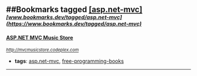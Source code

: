 ##Bookmarks tagged [[asp.net-mvc]](https://www.bookmarks.dev?q=[asp.net-mvc])
_<sup><sup>[www.bookmarks.dev/tagged/asp.net-mvc](https://www.bookmarks.dev/tagged/asp.net-mvc)</sup></sup>_
---
#### [ASP.NET MVC Music Store](http://mvcmusicstore.codeplex.com)
_<sup>http://mvcmusicstore.codeplex.com</sup>_

* **tags**: [asp.net-mvc](../tagged/asp.net-mvc.md), [free-programming-books](../tagged/free-programming-books.md)
---
